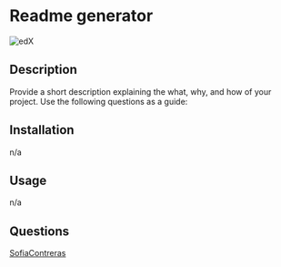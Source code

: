 # Readme generator

  ![edX](https://img.shields.io/badge/edX-%2302262B.svg?style=for-the-badge&logo=edX&logoColor=white)

  ## Description

  Provide a short description explaining the what, why, and how of your project. Use the following questions as a guide:

 ## Installation

  n/a

 ## Usage

  n/a

 ## Questions

  [SofiaContreras](https://github.com/ContrerasSofia)

 